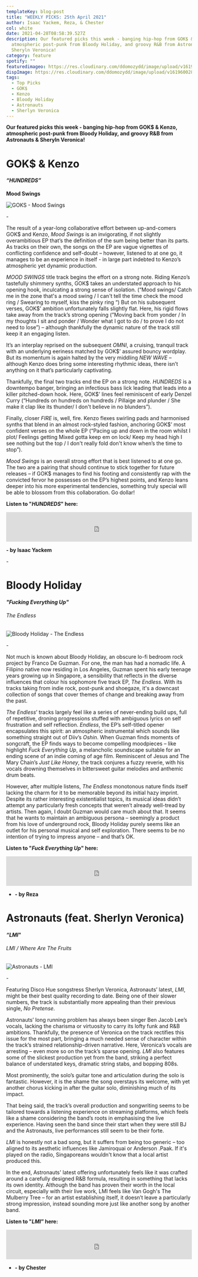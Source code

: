 ```yaml
---
templateKey: blog-post
title: "WEEKLY PICKS: 25th April 2021"
author: Isaac Yackem, Reza, & Chester
col: white
date: 2021-04-28T08:58:39.527Z
description: Our featured picks this week - banging hip-hop from GOK$ & Kenzo,
  atmospheric post-punk from Bloody Holiday, and groovy R&B from Astronauts &
  Sheryln Veronica!
category: feature
spotify: ""
featuredimageo: https://res.cloudinary.com/ddomozydd/image/upload/v1619600190/banner_nb1ays.jpg
dispImage: https://res.cloudinary.com/ddomozydd/image/upload/v1619600287/card_ftzfeu.jpg
tags:
  - Top Picks
  - GOK$
  - Kenzo
  - Bloody Holiday
  - Astronauts
  - Sherlyn Veronica
---
```

**Our featured picks this week - banging hip-hop from GOK$ & Kenzo, atmospheric post-punk from Bloody Holiday, and groovy R&B from Astronauts & Sheryln Veronica!**

# GOK$ & Kenzo

#### ***“HUNDREDS”***

**Mood Swings**

![GOKS - Mood Swings](https://res.cloudinary.com/ddomozydd/image/upload/c_scale,h_800/v1619599060/gok_bsw0uh.jpg "GOKS - Mood Swings")

\-

The result of a year-long collaborative effort between up-and-comers GOK$ and Kenzo, *Mood Swings* is an invigorating, if not slightly overambitious EP that’s the definition of the sum being better than its parts. As tracks on their own, the songs on the EP are vague vignettes of conflicting confidence and self-doubt – however, listened to at one go, it manages to be an experience in itself - in large part indebted to Kenzo’s atmospheric yet dynamic production.

*MOOD SWINGS* title track begins the effort on a strong note. Riding Kenzo’s tastefully shimmery synths, GOK$ takes an understated approach to his opening hook, inculcating a strong sense of isolation. (“Mood swings/ Catch me in the zone that's a mood swing / I can't tell the time check the mood ring / Swearing to myself, kiss the pinky ring “) But on his subsequent verses, GOK$’ ambition unfortunately falls slightly flat. Here, his rigid flows take away from the track’s strong opening (”Moving back from yonder / In my thoughts I sit and ponder / Wonder what I got to do / to prove I do not need to lose”) – although thankfully the dynamic nature of the track still keep it an engaging listen.

It’s an interplay reprised on the subsequent *OMNI*, a cruising, tranquil track with an underlying eeriness matched by GOK$’ assured bouncy wordplay. But its momentum is again halted by the very middling *NEW WAVE* – although Kenzo does bring some interesting rhythmic ideas, there isn’t anything on it that’s particularly captivating.

Thankfully, the final two tracks end the EP on a strong note. *HUNDREDS* is a downtempo banger, bringing an infectious bass lick leading that leads into a killer pitched-down hook. Here, GOK$’ lines feel reminiscent of early Denzel Curry (“Hundreds on hundreds on hundreds / Pillaige and plunder / She make it clap like its thunder/ I don't believe in no blunders”).

Finally, closer *FIRE* is, well, fire. Kenzo flexes swirling pads and harmonised synths that blend in an almost rock-styled fashion, anchoring GOK$’ most confident verses on the whole EP (“Pacing up and down in the room whilst I plot/ Feelings getting Mixed gotta keep em on lock/ Keep my head high I see nothing but the top / I don't really fold don't know when’s the time to stop”).

*Mood Swings* is an overall strong effort that is best listened to at one go. The two are a pairing that should continue to stick together for future releases – if GOK$ manages to find his footing and consistently rap with the convicted fervor he possesses on the EP’s highest points, and Kenzo leans deeper into his more experimental tendencies, something truly special will be able to blossom from this collaboration. Go dollar!

**Listen to "*HUNDREDS*" here:**

<iframe src="https://open.spotify.com/embed/track/0V1yQ1wkwFTjKArASCFPCY" width="100%" height="80" frameborder="0" allowtransparency="true" allow="encrypted-media"></iframe>

**\- by Isaac Yackem**

\-

# Bloody Holiday

#### ***"Fucking Everything Up"***

###### The Endless

![Bloody Holiday - The Endless](https://res.cloudinary.com/ddomozydd/image/upload/c_scale,h_800/v1619599260/bloody_zzelwa.jpg "Bloody Holiday - The Endless")

\-

Not much is known about Bloody Holiday, an obscure lo-fi bedroom rock project by Franco De Guzman. For one, the man has had a nomadic life. A Filipino native now residing in Los Angeles, Guzman spent his early teenage years growing up in Singapore, a sensibility that reflects in the diverse influences that colour his sophomore five track EP, *The Endless*. With its tracks taking from indie rock, post-punk and shoegaze, it's a downcast collection of songs that cover themes of change and breaking away from the past.

*The Endless*’ tracks largely feel like a series of never-ending build ups, full of repetitive, droning progressions stuffed with ambiguous lyrics on self frustration and self reflection. *Endless*, the EP’s self-titled opener encapsulates this spirit: an atmospheric instrumental which sounds like something straight out of Diiv’s *Oshin*. When Guzman finds moments of songcraft, the EP finds ways to become compelling moodpieces – like highlight *Fuck Everything Up*, a melancholic soundscape suitable for an ending scene of an indie coming of age film. Reminiscent of Jesus and The Mary Chain’s *Just Like Honey*, the track conjures a fuzzy reverie, with his vocals drowning themselves in bittersweet guitar melodies and anthemic drum beats.

However, after multiple listens, *The Endless* monotonous nature finds itself lacking the charm for it to be memorable beyond its initial hazy imprint. Despite its rather interesting existentialist topics, its musical ideas didn’t attempt any particularly fresh concepts that weren’t already well-tread by artists. Then again, I doubt Guzman would care much about that. It seems that he wants to maintain an ambiguous persona – seemingly a product from his love of underground rock, Bloody Holiday purely seems like an outlet for his personal musical and self exploration. There seems to be no intention of trying to impress anyone – and that’s OK.

**Listen to "*Fuck Everything Up*" here:**

<iframe src="https://open.spotify.com/embed/track/5rgxs4Sm55XEOXq46bxMFH" width="100%" height="80" frameborder="0" allowtransparency="true" allow="encrypted-media"></iframe>

* **\- by Reza**

# Astronauts (feat. Sherlyn Veronica)

#### ***“LMI*"**

###### LMI / Where Are The Fruits

![Astronauts - LMI](https://res.cloudinary.com/ddomozydd/image/upload/c_scale,h_800/v1619599659/lmi_hdmxb0.jpg "Astronauts - LMI")

\-

Featuring Disco Hue songstress Sherlyn Veronica, Astronauts’ latest, *LMI*, might be their best quality recording to date. Being one of their slower numbers, the track is substantially more appealing than their previous single, *No Pretense*.

Astronauts’ long running problem has always been singer Ben Jacob Lee’s vocals, lacking the charisma or virtuosity to carry its lofty funk and R&B ambitions. Thankfully, the presence of Veronica on the track rectifies this issue for the most part, bringing a much needed sense of character within the track’s strained relationship-driven narrative. Here, Veronica’s vocals are arresting – even more so on the track’s sparse opening. *LMI* also features some of the slickest production yet from the band, striking a perfect balance of understated keys, dramatic string stabs, and bopping 808s.

Most prominently, the solo’s guitar tone and articulation during the solo is fantastic. However, it is the shame the song overstays its welcome, with yet another chorus kicking in after the guitar solo, diminishing much of its impact.

That being said, the track’s overall production and songwriting seems to be tailored towards a listening experience on streaming platforms, which feels like a shame considering the band’s roots in emphasising the live experience. Having seen the band since their start when they were still BJ and the Astronauts, live performances still seem to be their forte.

*LMI* is honestly not a bad song, but it suffers from being too generic – too aligned to its aesthetic influences like Jamiroquai or Anderson .Paak. If it's played on the radio, Singaporeans wouldn't know that a local artist produced this.

In the end, Astronauts' latest offering unfortunately feels like it was crafted around a carefully designed R&B formula, resulting in something that lacks its own identity. Although the band has proven their worth in the local circuit, especially with their live work, LMI feels like Van Gogh's The Mulberry Tree – for an artist establishing itself, it doesn’t leave a particularly strong impression, instead sounding more just like another song by another band.

**Listen to "*LMI*” here:**

<iframe src="https://open.spotify.com/embed/track/5czXZZpUJVrZnUkWdk8tBq" width="100%" height="80" frameborder="0" allowtransparency="true" allow="encrypted-media"></iframe>

* **\- by Chester**
